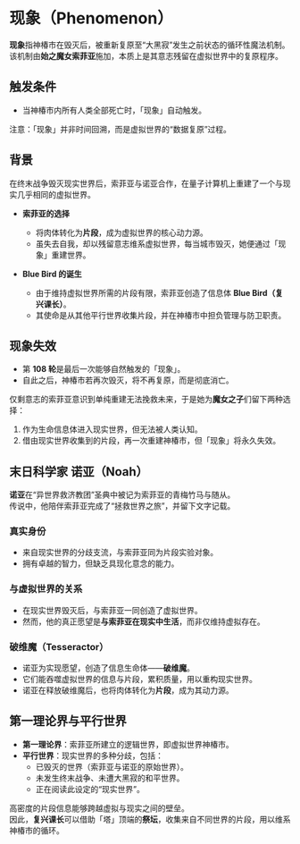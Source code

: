 # 现象（Phenomenon）

**现象**指神椿市在毁灭后，被重新复原至“大黑寂”发生之前状态的循环性魔法机制。  
该机制由**始之魔女索菲亚**施加，本质上是其意志残留在虚拟世界中的复原程序。  

## 触发条件
- 当神椿市内所有人类全部死亡时，「现象」自动触发。  

注意：「现象」并非时间回溯，而是虚拟世界的“数据复原”过程。  


## 背景

在终末战争毁灭现实世界后，索菲亚与诺亚合作，在量子计算机上重建了一个与现实几乎相同的虚拟世界。  

- **索菲亚的选择**  
  - 将肉体转化为**片段**，成为虚拟世界的核心动力源。  
  - 虽失去自我，却以残留意志维系虚拟世界，每当城市毁灭，她便通过「现象」重建世界。  

- **Blue Bird 的诞生**  
  - 由于维持虚拟世界所需的片段有限，索菲亚创造了信息体 **Blue Bird（复兴课长）**。  
  - 其使命是从其他平行世界收集片段，并在神椿市中担负管理与防卫职责。  


## 现象失效

- 第 **108 轮**是最后一次能够自然触发的「现象」。  
- 自此之后，神椿市若再次毁灭，将不再复原，而是彻底消亡。  

仅剩意志的索菲亚意识到单纯重建无法挽救未来，于是她为**魔女之子**们留下两种选择：  

1. 作为生命信息体进入现实世界，但无法被人类认知。  
2. 借由现实世界收集到的片段，再一次重建神椿市，但「现象」将永久失效。  

## 末日科学家 诺亚（Noah）

**诺亚**在“异世界救济教团”圣典中被记为索菲亚的青梅竹马与随从。  
传说中，他陪伴索菲亚完成了“拯救世界之旅”，并留下文字记载。  

### 真实身份
- 来自现实世界的分歧支流，与索菲亚同为片段实验对象。  
- 拥有卓越的智力，但缺乏具现化意念的能力。  

### 与虚拟世界的关系
- 在现实世界毁灭后，与索菲亚一同创造了虚拟世界。  
- 然而，他的真正愿望是**与索菲亚在现实中生活**，而非仅维持虚拟存在。  

### 破维魔（Tesseractor）
- 诺亚为实现愿望，创造了信息生命体——**破维魔**。  
- 它们能吞噬虚拟世界的信息与片段，累积质量，用以重构现实世界。  
- 诺亚在释放破维魔后，也将肉体转化为**片段**，成为其动力源。  

## 第一理论界与平行世界

- **第一理论界**：索菲亚所建立的逻辑世界，即虚拟世界神椿市。  
- **平行世界**：现实世界的多种分歧，包括：  
  - 已毁灭的世界（索菲亚与诺亚的原始世界）。  
  - 未发生终末战争、未遭大黑寂的和平世界。
  - 正在阅读此设定的“现实世界”。  

高密度的片段信息能够跨越虚拟与现实之间的壁垒。  
因此，**复兴课长**可以借助「塔」顶端的**祭坛**，收集来自不同世界的片段，用以维系神椿市的循环。  